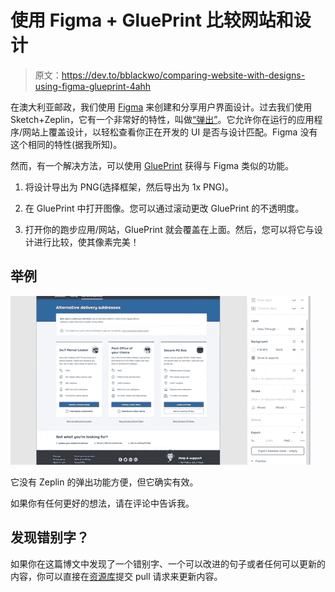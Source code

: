 # 使用 Figma + GluePrint 比较网站和设计

> 原文：<https://dev.to/bblackwo/comparing-website-with-designs-using-figma-glueprint-4ahh>

在澳大利亚邮政，我们使用 [Figma](https://www.figma.com/features/) 来创建和分享用户界面设计。过去我们使用 Sketch+Zeplin，它有一个非常好的特性，叫做[“弹出”](https://support.zeplin.io/en/articles/1437093-comparing-app-website-with-designs-using-pop-out)。它允许你在运行的应用程序/网站上覆盖设计，以轻松查看你正在开发的 UI 是否与设计匹配。Figma 没有这个相同的特性(据我所知)。

然而，有一个解决方法，可以使用 [GluePrint](http://glueprintapp.com/) 获得与 Figma 类似的功能。

1.  将设计导出为 PNG(选择框架，然后导出为 1x PNG)。

2.  在 GluePrint 中打开图像。您可以通过滚动更改 GluePrint 的不透明度。

3.  打开你的跑步应用/网站，GluePrint 就会覆盖在上面。然后，您可以将它与设计进行比较，使其像素完美！

## 举例

[![Example showing the steps above](img/4dd23c57675a3854fde9c4920d602d8f.png)](https://i.giphy.com/media/fqgrhd4447r8jbZ4H3/giphy.gif)

它没有 Zeplin 的弹出功能方便，但它确实有效。

如果你有任何更好的想法，请在评论中告诉我。

## 发现错别字？

如果你在这篇博文中发现了一个错别字、一个可以改进的句子或者任何可以更新的内容，你可以直接在[资源库](https://github.com/BBlackwo/my-dev.to/blob/master/blog-posts/figma-pop-out/figma-pop-out.md)提交 pull 请求来更新内容。